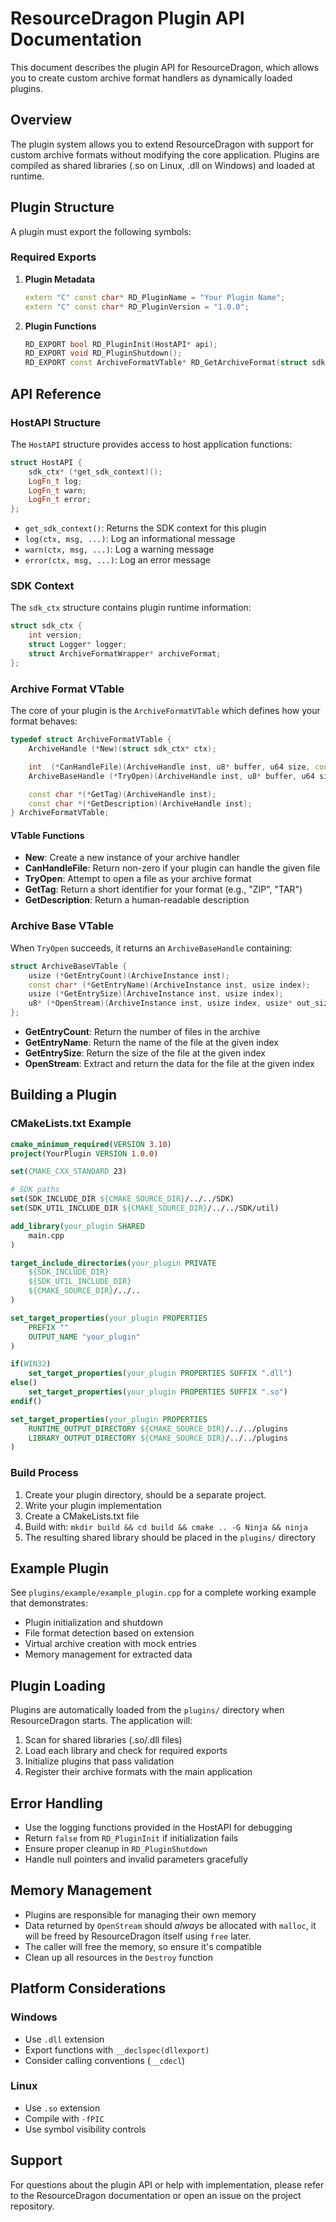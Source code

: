 # ResourceDragon Plugin API Documentation

This document describes the plugin API for ResourceDragon, which allows you to create custom archive format handlers as dynamically loaded plugins.

## Overview

The plugin system allows you to extend ResourceDragon with support for custom archive formats without modifying the core application. Plugins are compiled as shared libraries (.so on Linux, .dll on Windows) and loaded at runtime.

## Plugin Structure

A plugin must export the following symbols:

### Required Exports

1. **Plugin Metadata**
   ```cpp
   extern "C" const char* RD_PluginName = "Your Plugin Name";
   extern "C" const char* RD_PluginVersion = "1.0.0";
   ```

2. **Plugin Functions**
   ```cpp
   RD_EXPORT bool RD_PluginInit(HostAPI* api);
   RD_EXPORT void RD_PluginShutdown();
   RD_EXPORT const ArchiveFormatVTable* RD_GetArchiveFormat(struct sdk_ctx* ctx);
   ```

## API Reference

### HostAPI Structure

The `HostAPI` structure provides access to host application functions:

```cpp
struct HostAPI {
    sdk_ctx* (*get_sdk_context)();
    LogFn_t log;
    LogFn_t warn;
    LogFn_t error;
};
```

- `get_sdk_context()`: Returns the SDK context for this plugin
- `log(ctx, msg, ...)`: Log an informational message
- `warn(ctx, msg, ...)`: Log a warning message
- `error(ctx, msg, ...)`: Log an error message

### SDK Context

The `sdk_ctx` structure contains plugin runtime information:

```cpp
struct sdk_ctx {
    int version;
    struct Logger* logger;
    struct ArchiveFormatWrapper* archiveFormat;
};
```

### Archive Format VTable

The core of your plugin is the `ArchiveFormatVTable` which defines how your format behaves:

```cpp
typedef struct ArchiveFormatVTable {
    ArchiveHandle (*New)(struct sdk_ctx* ctx);

    int  (*CanHandleFile)(ArchiveHandle inst, u8* buffer, u64 size, const char* ext);
    ArchiveBaseHandle (*TryOpen)(ArchiveHandle inst, u8* buffer, u64 size, const char* file_name);

    const char *(*GetTag)(ArchiveHandle inst);
    const char *(*GetDescription)(ArchiveHandle inst);
} ArchiveFormatVTable;
```

#### VTable Functions

- **New**: Create a new instance of your archive handler
- **CanHandleFile**: Return non-zero if your plugin can handle the given file
- **TryOpen**: Attempt to open a file as your archive format
- **GetTag**: Return a short identifier for your format (e.g., "ZIP", "TAR")
- **GetDescription**: Return a human-readable description

### Archive Base VTable

When `TryOpen` succeeds, it returns an `ArchiveBaseHandle` containing:

```cpp
struct ArchiveBaseVTable {
    usize (*GetEntryCount)(ArchiveInstance inst);
    const char* (*GetEntryName)(ArchiveInstance inst, usize index);
    usize (*GetEntrySize)(ArchiveInstance inst, usize index);
    u8* (*OpenStream)(ArchiveInstance inst, usize index, usize* out_size);
};
```

- **GetEntryCount**: Return the number of files in the archive
- **GetEntryName**: Return the name of the file at the given index
- **GetEntrySize**: Return the size of the file at the given index
- **OpenStream**: Extract and return the data for the file at the given index

## Building a Plugin

### CMakeLists.txt Example

```cmake
cmake_minimum_required(VERSION 3.10)
project(YourPlugin VERSION 1.0.0)

set(CMAKE_CXX_STANDARD 23)

# SDK paths
set(SDK_INCLUDE_DIR ${CMAKE_SOURCE_DIR}/../../SDK)
set(SDK_UTIL_INCLUDE_DIR ${CMAKE_SOURCE_DIR}/../../SDK/util)

add_library(your_plugin SHARED
    main.cpp
)

target_include_directories(your_plugin PRIVATE
    ${SDK_INCLUDE_DIR}
    ${SDK_UTIL_INCLUDE_DIR}
    ${CMAKE_SOURCE_DIR}/../..
)

set_target_properties(your_plugin PROPERTIES
    PREFIX ""
    OUTPUT_NAME "your_plugin"
)

if(WIN32)
    set_target_properties(your_plugin PROPERTIES SUFFIX ".dll")
else()
    set_target_properties(your_plugin PROPERTIES SUFFIX ".so")
endif()

set_target_properties(your_plugin PROPERTIES
    RUNTIME_OUTPUT_DIRECTORY ${CMAKE_SOURCE_DIR}/../../plugins
    LIBRARY_OUTPUT_DIRECTORY ${CMAKE_SOURCE_DIR}/../../plugins
)
```

### Build Process

1. Create your plugin directory, should be a separate project.
2. Write your plugin implementation
3. Create a CMakeLists.txt file
4. Build with: `mkdir build && cd build && cmake .. -G Ninja && ninja`
5. The resulting shared library should be placed in the `plugins/` directory

## Example Plugin

See `plugins/example/example_plugin.cpp` for a complete working example that demonstrates:

- Plugin initialization and shutdown
- File format detection based on extension
- Virtual archive creation with mock entries
- Memory management for extracted data

## Plugin Loading

Plugins are automatically loaded from the `plugins/` directory when ResourceDragon starts. The application will:

1. Scan for shared libraries (.so/.dll files)
2. Load each library and check for required exports
3. Initialize plugins that pass validation
4. Register their archive formats with the main application

## Error Handling

- Use the logging functions provided in the HostAPI for debugging
- Return `false` from `RD_PluginInit` if initialization fails
- Ensure proper cleanup in `RD_PluginShutdown`
- Handle null pointers and invalid parameters gracefully

## Memory Management

- Plugins are responsible for managing their own memory
- Data returned by `OpenStream` should *always* be allocated with `malloc`, it will be freed by ResourceDragon itself using `free` later.
- The caller will free the memory, so ensure it's compatible
- Clean up all resources in the `Destroy` function

## Platform Considerations

### Windows
- Use `.dll` extension
- Export functions with `__declspec(dllexport)`
- Consider calling conventions (`__cdecl`)

### Linux
- Use `.so` extension
- Compile with `-fPIC`
- Use symbol visibility controls

## Support

For questions about the plugin API or help with implementation, please refer to the ResourceDragon documentation or open an issue on the project repository.

